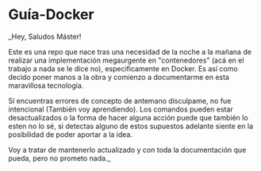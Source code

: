 # Guía-Docker

_Hey, Saludos Máster!

Este es una repo que nace tras una necesidad de la noche a la mañana de realizar una implementación megaurgente en "contenedores" (acá en el trabajo a nada se le dice no), especificamente en Docker. Es así como decido poner manos a la obra y comienzo a documentarme en esta maravillosa tecnología.

Sí encuentras errores de concepto de antemano disculpame, no fue intencional (También voy aprendiendo). Los comandos pueden estar desactualizados o la forma de hacer alguna acción puede que también lo esten no lo sé, si detectas alguno de estos supuestos adelante siente en la posibilidad de poder aportar a la idea.

Voy a tratar de mantenerlo actualizado y con toda la documentación que pueda, pero no prometo nada._
